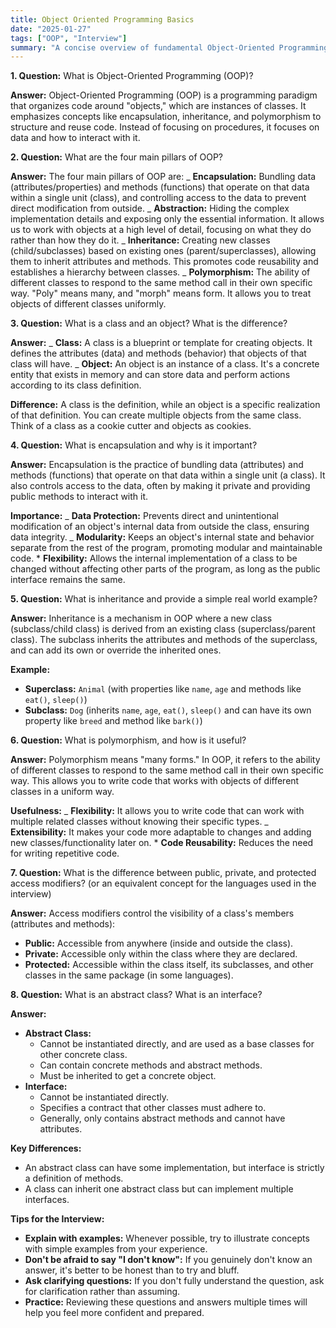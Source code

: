 ```yaml
---
title: Object Oriented Programming Basics
date: "2025-01-27"
tags: ["OOP", "Interview"]
summary: "A concise overview of fundamental Object-Oriented Programming (OOP) concepts, including its definition, main pillars, and the difference between classes and objects."
---
```


**1. Question:** What is Object-Oriented Programming (OOP)?

**Answer:** Object-Oriented Programming (OOP) is a programming paradigm that organizes code around "objects," which are instances of classes. It emphasizes concepts like encapsulation, inheritance, and polymorphism to structure and reuse code. Instead of focusing on procedures, it focuses on data and how to interact with it.

**2. Question:** What are the four main pillars of OOP?

**Answer:** The four main pillars of OOP are:
_ **Encapsulation:** Bundling data (attributes/properties) and methods (functions) that operate on that data within a single unit (class), and controlling access to the data to prevent direct modification from outside.
_ **Abstraction:** Hiding the complex implementation details and exposing only the essential information. It allows us to work with objects at a high level of detail, focusing on what they do rather than how they do it.
_ **Inheritance:** Creating new classes (child/subclasses) based on existing ones (parent/superclasses), allowing them to inherit attributes and methods. This promotes code reusability and establishes a hierarchy between classes.
_ **Polymorphism:** The ability of different classes to respond to the same method call in their own specific way. "Poly" means many, and "morph" means form. It allows you to treat objects of different classes uniformly.

**3. Question:** What is a class and an object? What is the difference?

**Answer:**
_ **Class:** A class is a blueprint or template for creating objects. It defines the attributes (data) and methods (behavior) that objects of that class will have.
_ **Object:** An object is an instance of a class. It's a concrete entity that exists in memory and can store data and perform actions according to its class definition.

**Difference:** A class is the definition, while an object is a specific realization of that definition. You can create multiple objects from the same class. Think of a class as a cookie cutter and objects as cookies.

**4. Question:** What is encapsulation and why is it important?

**Answer:** Encapsulation is the practice of bundling data (attributes) and methods (functions) that operate on that data within a single unit (a class). It also controls access to the data, often by making it private and providing public methods to interact with it.

**Importance:**
_ **Data Protection:** Prevents direct and unintentional modification of an object's internal data from outside the class, ensuring data integrity.
_ **Modularity:** Keeps an object's internal state and behavior separate from the rest of the program, promoting modular and maintainable code. \* **Flexibility:** Allows the internal implementation of a class to be changed without affecting other parts of the program, as long as the public interface remains the same.

**5. Question:** What is inheritance and provide a simple real world example?

**Answer:** Inheritance is a mechanism in OOP where a new class (subclass/child class) is derived from an existing class (superclass/parent class). The subclass inherits the attributes and methods of the superclass, and can add its own or override the inherited ones.

**Example:**

-   **Superclass:** `Animal` (with properties like `name`, `age` and methods like `eat()`, `sleep()`)
-   **Subclass:** `Dog` (inherits `name`, `age`, `eat()`, `sleep()` and can have its own property like `breed` and method like `bark()`)

**6. Question:** What is polymorphism, and how is it useful?

**Answer:** Polymorphism means "many forms." In OOP, it refers to the ability of different classes to respond to the same method call in their own specific way. This allows you to write code that works with objects of different classes in a uniform way.

**Usefulness:**
_ **Flexibility:** It allows you to write code that can work with multiple related classes without knowing their specific types.
_ **Extensibility:** It makes your code more adaptable to changes and adding new classes/functionality later on. \* **Code Reusability:** Reduces the need for writing repetitive code.

**7. Question:** What is the difference between public, private, and protected access modifiers? (or an equivalent concept for the languages used in the interview)

**Answer:** Access modifiers control the visibility of a class's members (attributes and methods):

-   **Public:** Accessible from anywhere (inside and outside the class).
-   **Private:** Accessible only within the class where they are declared.
-   **Protected:** Accessible within the class itself, its subclasses, and other classes in the same package (in some languages).

**8. Question:** What is an abstract class? What is an interface?

**Answer:**

-   **Abstract Class:**
    -   Cannot be instantiated directly, and are used as a base classes for other concrete class.
    -   Can contain concrete methods and abstract methods.
    -   Must be inherited to get a concrete object.
-   **Interface:**
    -   Cannot be instantiated directly.
    -   Specifies a contract that other classes must adhere to.
    -   Generally, only contains abstract methods and cannot have attributes.

**Key Differences:**

-   An abstract class can have some implementation, but interface is strictly a definition of methods.
-   A class can inherit one abstract class but can implement multiple interfaces.

**Tips for the Interview:**

-   **Explain with examples:** Whenever possible, try to illustrate concepts with simple examples from your experience.
-   **Don't be afraid to say "I don't know":** If you genuinely don't know an answer, it's better to be honest than to try and bluff.
-   **Ask clarifying questions:** If you don't fully understand the question, ask for clarification rather than assuming.
-   **Practice:** Reviewing these questions and answers multiple times will help you feel more confident and prepared.
